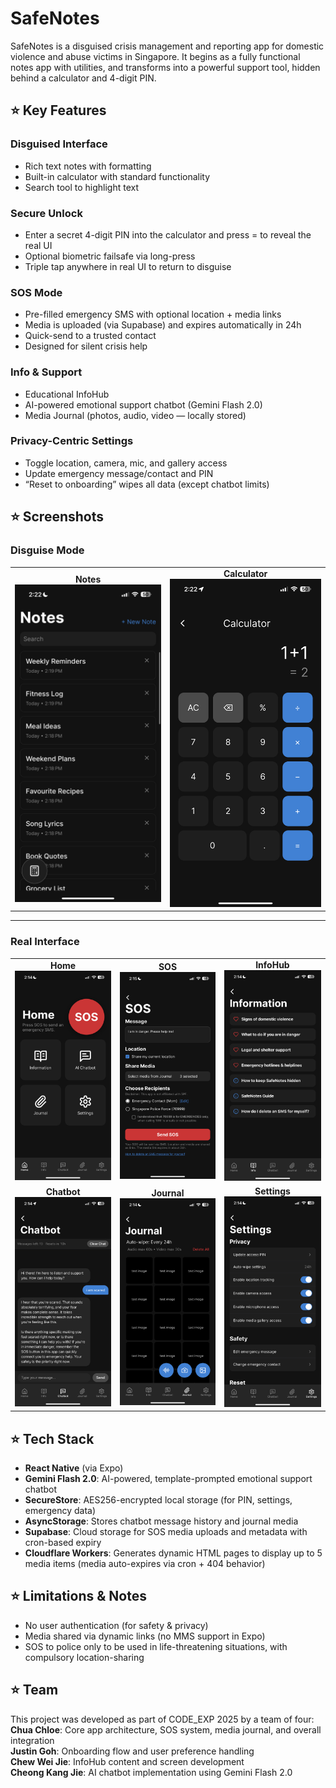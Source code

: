 # SafeNotes

SafeNotes is a disguised crisis management and reporting app for domestic violence and abuse victims in Singapore. It begins as a fully functional notes app with utilities, and transforms into a powerful support tool, hidden behind a calculator and 4-digit PIN.

## ⭐ Key Features

### Disguised Interface

- Rich text notes with formatting
- Built-in calculator with standard functionality
- Search tool to highlight text

### Secure Unlock

- Enter a secret 4-digit PIN into the calculator and press = to reveal the real UI
- Optional biometric failsafe via long-press
- Triple tap anywhere in real UI to return to disguise

### SOS Mode

- Pre-filled emergency SMS with optional location + media links
- Media is uploaded (via Supabase) and expires automatically in 24h
- Quick-send to a trusted contact
- Designed for silent crisis help

### Info & Support

- Educational InfoHub
- AI-powered emotional support chatbot (Gemini Flash 2.0)
- Media Journal (photos, audio, video — locally stored)

### Privacy-Centric Settings

- Toggle location, camera, mic, and gallery access
- Update emergency message/contact and PIN
- “Reset to onboarding” wipes all data (except chatbot limits)

## ⭐ Screenshots

### Disguise Mode

<table>
  <tr>
    <td align="center">
      <strong>Notes</strong><br />
      <img src="./assets/NotesScreen.png" width="300" />
    </td>
    <td align="center">
      <strong>Calculator</strong><br />
      <img src="./assets/CalculatorScreen.png" width="300" />
    </td>
  </tr>
</table>

---

### Real Interface

<table>
  <tr>
    <td align="center">
      <strong>Home</strong><br />
      <img src="./assets/HomeScreen.png" width="250" />
    </td>
    <td align="center">
      <strong>SOS</strong><br />
      <img src="./assets/SOSScreen.png" width="250" />
    </td>
    <td align="center">
      <strong>InfoHub</strong><br />
      <img src="./assets/InfoScreen.png" width="250" />
    </td>
  </tr>
  <tr>
    <td align="center">
      <strong>Chatbot</strong><br />
      <img src="./assets/ChatbotScreen.png" width="250" />
    </td>
    <td align="center">
      <strong>Journal</strong><br />
      <img src="./assets/JournalScreen.png" width="250" />
    </td>
    <td align="center">
      <strong>Settings</strong><br />
      <img src="./assets/SettingsScreen.png" width="250" />
    </td>
  </tr>
</table>

## ⭐ Tech Stack

- **React Native** (via Expo)
- **Gemini Flash 2.0**: AI-powered, template-prompted emotional support chatbot
- **SecureStore**: AES256-encrypted local storage (for PIN, settings, emergency data)
- **AsyncStorage**: Stores chatbot message history and journal media
- **Supabase**: Cloud storage for SOS media uploads and metadata with cron-based expiry
- **Cloudflare Workers**: Generates dynamic HTML pages to display up to 5 media items (media auto-expires via cron + 404 behavior)

## ⭐ Limitations & Notes

- No user authentication (for safety & privacy)
- Media shared via dynamic links (no MMS support in Expo)
- SOS to police only to be used in life-threatening situations, with compulsory location-sharing

## ⭐ Team

This project was developed as part of CODE_EXP 2025 by a team of four:  
**Chua Chloe**: Core app architecture, SOS system, media journal, and overall integration  
**Justin Goh**: Onboarding flow and user preference handling  
**Chew Wei Jie**: InfoHub content and screen development  
**Cheong Kang Jie**: AI chatbot implementation using Gemini Flash 2.0
